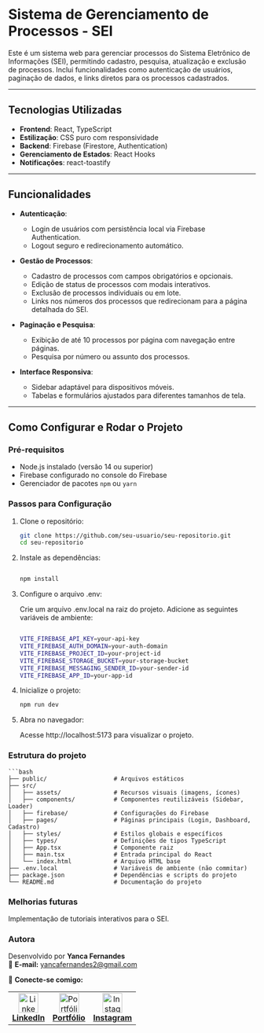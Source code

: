 # **Sistema de Gerenciamento de Processos - SEI**

Este é um sistema web para gerenciar processos do Sistema Eletrônico de Informações (SEI), permitindo cadastro, pesquisa, atualização e exclusão de processos. Inclui funcionalidades como autenticação de usuários, paginação de dados, e links diretos para os processos cadastrados.

---

## **Tecnologias Utilizadas**

- **Frontend**: React, TypeScript
- **Estilização**: CSS puro com responsividade
- **Backend**: Firebase (Firestore, Authentication)
- **Gerenciamento de Estados**: React Hooks
- **Notificações**: react-toastify

---

## **Funcionalidades**

- **Autenticação**:
  - Login de usuários com persistência local via Firebase Authentication.
  - Logout seguro e redirecionamento automático.

- **Gestão de Processos**:
  - Cadastro de processos com campos obrigatórios e opcionais.
  - Edição de status de processos com modais interativos.
  - Exclusão de processos individuais ou em lote.
  - Links nos números dos processos que redirecionam para a página detalhada do SEI.

- **Paginação e Pesquisa**:
  - Exibição de até 10 processos por página com navegação entre páginas.
  - Pesquisa por número ou assunto dos processos.

- **Interface Responsiva**:
  - Sidebar adaptável para dispositivos móveis.
  - Tabelas e formulários ajustados para diferentes tamanhos de tela.

---

## **Como Configurar e Rodar o Projeto**

### **Pré-requisitos**
- Node.js instalado (versão 14 ou superior)
- Firebase configurado no console do Firebase
- Gerenciador de pacotes `npm` ou `yarn`

### **Passos para Configuração**
1. Clone o repositório:
   ```bash
   git clone https://github.com/seu-usuario/seu-repositorio.git
   cd seu-repositorio
2. Instale as dependências:

    ```bash

    npm install

3. Configure o arquivo .env:

    Crie um arquivo .env.local na raiz do projeto.
    Adicione as seguintes variáveis de ambiente:
    ```bash
    
    VITE_FIREBASE_API_KEY=your-api-key
    VITE_FIREBASE_AUTH_DOMAIN=your-auth-domain
    VITE_FIREBASE_PROJECT_ID=your-project-id
    VITE_FIREBASE_STORAGE_BUCKET=your-storage-bucket
    VITE_FIREBASE_MESSAGING_SENDER_ID=your-sender-id
    VITE_FIREBASE_APP_ID=your-app-id

4. Inicialize o projeto:

    ```bash
    npm run dev

5. Abra no navegador:

    Acesse http://localhost:5173 para visualizar o projeto.

### **Estrutura do projeto**

    ```bash
    ├── public/                   # Arquivos estáticos
    ├── src/
    │   ├── assets/               # Recursos visuais (imagens, ícones)
    │   ├── components/           # Componentes reutilizáveis (Sidebar, Loader)
    │   ├── firebase/             # Configurações do Firebase
    │   ├── pages/                # Páginas principais (Login, Dashboard, Cadastro)
    │   ├── styles/               # Estilos globais e específicos
    │   ├── types/                # Definições de tipos TypeScript
    │   ├── App.tsx               # Componente raiz
    │   ├── main.tsx              # Entrada principal do React
    │   └── index.html            # Arquivo HTML base
    ├── .env.local                # Variáveis de ambiente (não commitar)
    ├── package.json              # Dependências e scripts do projeto
    └── README.md                 # Documentação do projeto

### **Melhorias futuras**
Implementação de tutoriais interativos para o SEI.

### **Autora**

Desenvolvido por **Yanca Fernandes**  
📧 **E-mail:** [yancafernandes2@gmail.com](mailto:yancafernandes2@gmail.com)

🔗 **Conecte-se comigo:**

<table>
  <tr>
    <td align="center">
      <a href="https://www.linkedin.com/in/yanca-fernandes/" target="_blank">
        <img src="https://cdn-icons-png.flaticon.com/512/174/174857.png" width="40" alt="LinkedIn">
        <br>
        <strong>LinkedIn</strong>
      </a>
    </td>
    <td align="center">
      <a href="https://yancafernandes.dev.br/" target="_blank">
        <img src="https://cdn-icons-png.flaticon.com/512/178/178276.png" width="40" alt="Portfólio">
        <br>
        <strong>Portfólio</strong>
      </a>
    </td>
    <td align="center">
      <a href="https://www.instagram.com/yan.desgn/" target="_blank">
        <img src="https://cdn-icons-png.flaticon.com/512/1384/1384063.png" width="40" alt="Instagram">
        <br>
        <strong>Instagram</strong>
      </a>
    </td>
  </tr>
</table>
